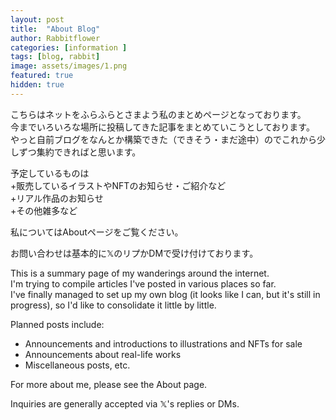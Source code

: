 ```yaml
---
layout: post
title:  "About Blog"
author: Rabbitflower
categories: [information ]
tags: [blog, rabbit]
image: assets/images/1.png
featured: true
hidden: true
---
```


こちらはネットをふらふらとさまよう私のまとめページとなっております。  
今までいろいろな場所に投稿してきた記事をまとめていこうとしております。  
やっと自前ブログをなんとか構築できた（できそう・まだ途中）のでこれから少しずつ集約できればと思います。  <!--more-->
  
予定しているものは  
+販売しているイラストやNFTのお知らせ・ご紹介など  
+リアル作品のお知らせ  
+その他雑多など  
    
私についてはAboutページをご覧ください。  

お問い合わせは基本的に𝕏のリプかDMで受け付けております。  
  
  
This is a summary page of my wanderings around the internet.  
I'm trying to compile articles I've posted in various places so far.  
I've finally managed to set up my own blog (it looks like I can, but it's still in progress), so I'd like to consolidate it little by little.  
  
Planned posts include:  
+ Announcements and introductions to illustrations and NFTs for sale  
+ Announcements about real-life works  
+ Miscellaneous posts, etc.  

For more about me, please see the About page.  

Inquiries are generally accepted via 𝕏's replies or DMs.  